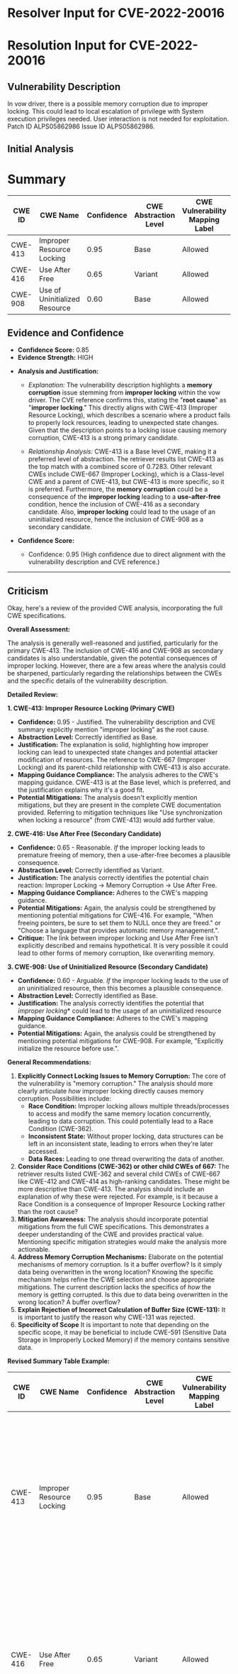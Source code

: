 # Resolver Input for CVE-2022-20016

# Resolution Input for CVE-2022-20016

## Vulnerability Description
In vow driver, there is a possible memory corruption due to improper locking. This could lead to local escalation of privilege with System execution privileges needed. User interaction is not needed for exploitation. Patch ID ALPS05862986 Issue ID ALPS05862986.

## Initial Analysis
# Summary
| CWE ID | CWE Name | Confidence | CWE Abstraction Level | CWE Vulnerability Mapping Label | CWE-Vulnerability Mapping Notes |
|---|---|---|---|---|---|
| CWE-413 | Improper Resource Locking | 0.95 | Base | Allowed | Primary CWE |
| CWE-416 | Use After Free | 0.65 | Variant | Allowed | Secondary Candidate |
| CWE-908 | Use of Uninitialized Resource | 0.60 | Base | Allowed | Secondary Candidate |

## Evidence and Confidence

*   **Confidence Score:** 0.85
*   **Evidence Strength:** HIGH

- **Analysis and Justification:**  
  - *Explanation:* The vulnerability description highlights a **memory corruption** issue stemming from **improper locking** within the vow driver. The CVE reference confirms this, stating the "**root cause**" as "**improper locking**." This directly aligns with CWE-413 (Improper Resource Locking), which describes a scenario where a product fails to properly lock resources, leading to unexpected state changes. Given that the description points to a locking issue causing memory corruption, CWE-413 is a strong primary candidate.
  
  - *Relationship Analysis:* CWE-413 is a Base level CWE, making it a preferred level of abstraction. The retriever results list CWE-413 as the top match with a combined score of 0.7283. Other relevant CWEs include CWE-667 (Improper Locking), which is a Class-level CWE and a parent of CWE-413, but CWE-413 is more specific, so it is preferred. Furthermore, the **memory corruption** could be a consequence of the **improper locking** leading to a **use-after-free** condition, hence the inclusion of CWE-416 as a secondary candidate. Also, **improper locking** could lead to the usage of an uninitialized resource, hence the inclusion of CWE-908 as a secondary candidate.

- **Confidence Score:**
  - Confidence: 0.95 (High confidence due to direct alignment with the vulnerability description and CVE reference.)

---

## Criticism
Okay, here's a review of the provided CWE analysis, incorporating the full CWE specifications.

**Overall Assessment:**

The analysis is generally well-reasoned and justified, particularly for the primary CWE-413. The inclusion of CWE-416 and CWE-908 as secondary candidates is also understandable, given the potential consequences of improper locking. However, there are a few areas where the analysis could be sharpened, particularly regarding the relationships between the CWEs and the specific details of the vulnerability description.

**Detailed Review:**

**1. CWE-413: Improper Resource Locking (Primary CWE)**

*   **Confidence:** 0.95 - Justified. The vulnerability description and CVE summary explicitly mention "improper locking" as the root cause.
*   **Abstraction Level:** Correctly identified as Base.
*   **Justification:** The explanation is solid, highlighting how improper locking can lead to unexpected state changes and potential attacker modification of resources. The reference to CWE-667 (Improper Locking) and its parent-child relationship with CWE-413 is also accurate.
*   **Mapping Guidance Compliance:** The analysis adheres to the CWE's mapping guidance. CWE-413 is at the Base level, which is preferred, and the justification explains why it's a good fit.
*   **Potential Mitigations:** The analysis doesn't explicitly mention mitigations, but they are present in the complete CWE documentation provided. Referring to mitigation techniques like "Use synchronization when locking a resource" (from CWE-413) would add further value.

**2. CWE-416: Use After Free (Secondary Candidate)**

*   **Confidence:** 0.65 - Reasonable. *If* the improper locking leads to premature freeing of memory, then a use-after-free becomes a plausible consequence.
*   **Abstraction Level:** Correctly identified as Variant.
*   **Justification:** The analysis correctly identifies the potential chain reaction: Improper Locking -> Memory Corruption -> Use After Free.
*   **Mapping Guidance Compliance:** Adheres to the CWE's mapping guidance.
*   **Potential Mitigations:** Again, the analysis could be strengthened by mentioning potential mitigations for CWE-416. For example, "When freeing pointers, be sure to set them to NULL once they are freed." or "Choose a language that provides automatic memory management.".
*   **Critique:** The link between improper locking and Use After Free isn't explicitly described and remains hypothetical.  It is very possible it could lead to other forms of memory corruption, like overwriting memory.

**3. CWE-908: Use of Uninitialized Resource (Secondary Candidate)**

*   **Confidence:** 0.60 - Arguable. *If* the improper locking leads to the use of an uninitialized resource, then this becomes a plausible consequence.
*   **Abstraction Level:** Correctly identified as Base.
*   **Justification:** The analysis correctly identifies the potential that *improper locking** could lead to the usage of an uninitialized resource
*   **Mapping Guidance Compliance:** Adheres to the CWE's mapping guidance.
*   **Potential Mitigations:** Again, the analysis could be strengthened by mentioning potential mitigations for CWE-908. For example, "Explicitly initialize the resource before use.".

**General Recommendations:**

1.  **Explicitly Connect Locking Issues to Memory Corruption:** The core of the vulnerability is "memory corruption." The analysis should more clearly articulate *how* improper locking directly causes memory corruption. Possibilities include:
    *   **Race Condition:**  Improper locking allows multiple threads/processes to access and modify the same memory location concurrently, leading to data corruption. This could potentially lead to a Race Condition (CWE-362).
    *   **Inconsistent State:**  Without proper locking, data structures can be left in an inconsistent state, leading to errors when they're later accessed.
    *   **Data Races:** Leading to one thread overwriting the data of another.
2.  **Consider Race Conditions (CWE-362) or other child CWEs of 667:** The retriever results listed CWE-362 and several child CWEs of CWE-667 like CWE-412 and CWE-414 as high-ranking candidates. These might be more descriptive than CWE-413. The analysis should include an explanation of why these were rejected. For example, is it because a Race Condition is a consequence of Improper Resource Locking rather than the root cause?
3.  **Mitigation Awareness:** The analysis should incorporate potential mitigations from the full CWE specifications.  This demonstrates a deeper understanding of the CWE and provides practical value. Mentioning specific mitigation strategies would make the analysis more actionable.
4.  **Address Memory Corruption Mechanisms:** Elaborate on the potential mechanisms of memory corruption.  Is it a buffer overflow?  Is it simply data being overwritten in the wrong location? Knowing the specific mechanism helps refine the CWE selection and choose appropriate mitigations. The current description lacks the specifics of *how* the memory is getting corrupted. Is this due to data being overwritten in the wrong location? A buffer overflow?
5.  **Explain Rejection of Incorrect Calculation of Buffer Size (CWE-131):** It is important to justify the reason why CWE-131 was rejected.
6.  **Specificity of Scope** It is important to note that depending on the specific scope, it may be beneficial to include CWE-591 (Sensitive Data Storage in Improperly Locked Memory) if the memory contains sensitive data.

**Revised Summary Table Example:**

| CWE ID    | CWE Name                   | Confidence | CWE Abstraction Level | CWE Vulnerability Mapping Label | CWE-Vulnerability Mapping Notes                                                                                                                                                                                                                                                                    |
| --------- | -------------------------- | ---------- | ----------------------- | ------------------------------- | ------------------------------------------------------------------------------------------------------------------------------------------------------------------------------------------------------------------------------------------------------------------------------------------------- |
| CWE-413   | Improper Resource Locking    | 0.95       | Base                    | Allowed                         | Primary CWE. Improper locking allows concurrent access to shared resources, leading to memory corruption due to race conditions or inconsistent data states. Mitigation: Use synchronization primitives, avoid shared state.                                                                     |
| CWE-416   | Use After Free             | 0.65       | Variant                  | Allowed                         | Secondary Candidate.  *If* improper locking leads to premature freeing of memory, a use-after-free can occur. Mitigation: Set pointers to NULL after freeing, choose languages with automatic memory management.                                                                              |
| CWE-908   | Use of Uninitialized Resource | 0.60       | Base                    | Allowed                         | Secondary Candidate. *If* the locking ensures that resources are used when uninitialized. Mitigation: Explicitly initialize the resource before use.                                                                                                                                             |

By incorporating these suggestions, the analysis will be more comprehensive, defensible, and useful for remediation efforts.

Consider both the direct matches and the relationships between CWEs
when making your final determination.
        